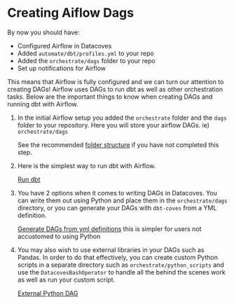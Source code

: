 # Creating Aiflow Dags
By now you should have:
- Configured Airflow in Datacoves
- Added `automate/dbt/profiles.yml` to your repo 
- Added the `orchestrate/dags` folder to your repo
- Set up notifications for Airflow


This means that Airflow is fully configured and we can turn our attention to creating DAGs! Airflow uses DAGs to run dbt as well as other orchestration tasks. Below are the important things to know when creating DAGs and running dbt with Airflow.

1. In the initial Airflow setup you added the `orchestrate` folder and the `dags` folder to your repository. Here you will store your airflow DAGs. ie) `orchestrate/dags`

   See the recommended [folder structure](explanation/best-practices/datacoves/folder-structure.md) if you have not completed this step.
   
2. Here is the simplest way to run dbt with Airflow.

    [Run dbt](how-tos/airflow/run-dbt)

3. You have 2 options when it comes to writing DAGs in Datacoves. You can write them out using Python and place them in the `orchestrate/dags` directory, or you can generate your DAGs with `dbt-coves` from a YML definition. 
    
    [Generate DAGs from yml definitions](how-tos/airflow/generate-dags-from-yml) this is simpler for users not accustomed to using Python

4. You may also wish to use external libraries in your DAGs such as Pandas. In order to do that effectively, you can create custom Python scripts in a separate directory such as `orchestrate/python_scripts` and use the `DatacovesBashOperator` to handle all the behind the scenes work as well as run your custom script.

    [External Python DAG](how-tos/airflow/external-python-dag)
